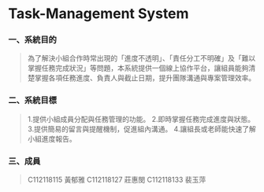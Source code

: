 # Task-Management System
### 一、系統目的
> 為了解決小組合作時常出現的「進度不透明」、「責任分工不明確」及「難以掌握任務完成狀況」等問題，本系統提供一個線上協作平台，讓組員能夠清楚掌握各項任務進度、負責人與截止日期，提升團隊溝通與專案管理效率。

### 二、系統目標
>1.提供小組成員分配與任務管理的功能。
>2.即時掌握任務完成進度與狀態。
>3.提供簡易的留言與提醒機制，促進組內溝通。
>4.讓組長或老師能快速了解小組進度報告。

### 三、成員
>C112118115 黃郁雅
>C112118127 莊惠閔
>C112118133 裴玉萍


